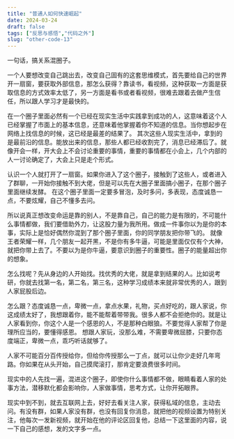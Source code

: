 ```yaml
---
title: "普通人如何快速崛起"
date: 2024-03-24
draft: false
tags: ["反思与感悟","代码之外"]
slug: "other-code-13"
---
```


一句话，搞关系混圈子。

一个人要想改变自己跳出去，改变自己固有的这套思维模式，首先要给自己的世界开一扇窗，要获取外部信息，那怎么获得？靠读书，看视频，这种获取一方面是获取信息的方式效率太低了，另一方面是看书或者看视频，很难去跟着去做产生信任，所以跟人学习才是最快的。

在一个圈子里面必然有一个已经在现实生活中实践拿到成功的人，这意味着这个人已经掌握了市面上的基本信息，还意味着他掌握着你不知道的信息。当你想起步在网络上找信息的时候，这已经是最差的结果了。
其次这些人现实生活中，拿到的是最前沿的信息。能放出来的信息，那些人都已经收割完了，消息已经滞后了。就像开会一样，开大会上不会讨论重要的事情，重要的事情都在小会上，几个内部的人一讨论确定了，大会上只是走个形式。

认识一个人就打开了一扇窗。如果你进入了这个圈子，接触到了这些人，或者进入了群聊，一开始你接触不到大佬，但是可以先在大圈子里面搞小圈子，在那个圈子里面继续发酵。
在这个圈子里面一定要多冒泡，及时多问，多表现，态度诚恳一点，不要炫耀，自己不懂多去问。

所以说真正想改变命运是靠的别人，不是靠自己，自己的能力是有限的，不可能什么事情都做，我们要借助外力，让这股力量为我所用。做成一件事你以为是你的本事，实际上是恰好偶然你混到了那个圈子里面，你的同学朋友把你带飞的。
就像王者荣耀一样，几个朋友一起开黑，不是你有多牛逼，可能是里面仅仅有个大神，就把你带上去了。不要以为是你牛逼，要意识到圈子的重要性。圈子的能量超出你的想象。

怎么找呢？先从身边的人开始找。找优秀的大佬，就是拿到结果的人。比如说考研，你就去找第一名，第二名，第三名，这种学习成绩本来就非常优秀的人，跟到人家屁股后边。

怎么跟？态度诚恳一点，卑微一点，拿点水果，礼物，买点好吃的，跟人家说，你这成绩太好了，我想跟着你，能不能帮着带带我。很多人都不会拒绝你的。就是让人家看到你，你这个人是一个感恩的人，不是那种白眼狼。不要觉得人家帮了你是理所应当的，要懂得感恩。
想跟人家玩，没那么难，不需要卑微屈膝，只要你态度端正，卑微一点，乖巧听话就够了。

人家不可能百分百传授给你，但给你传授那么一丁点，就可以让你少走好几年弯路。你如果在从头开始，自己摸爬滚打，那肯定要浪费很多时间。

现实中的人先找一遍，混进这个圈子，即使你什么事情都不做，眼睛看着人家的处事方法，潜移默化都会影响你，人家做事情，思考方式，让你开拓眼界。

现实中到不到，就去互联网上去，好好去看关注人家，获得私域的信息，主动去问。有没有群，如果人家没有群，也没有回复你消息，就把他的视频设置为特别关注，他每次一发新视频，就开始在他的评论区回复他，总结一下这里面的内容，说一下自己的感想，发的文字多一点。

